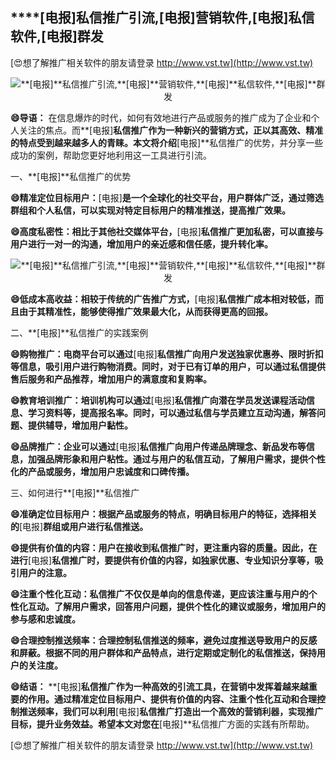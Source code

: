 ## ****[电报]**私信推广引流,**[电报]**营销软件,**[电报]**私信软件,**[电报]**群发**

[😍想了解推广相关软件的朋友请登录 http://www.vst.tw](http://www.vst.tw)

 <center><img src="https://vst.tw/MP4/tuiguang/png/3.png" alt="**[电报]**私信推广引流,**[电报]**营销软件,**[电报]**私信软件,**[电报]**群发"></center>

**😄导语：**
在信息爆炸的时代，如何有效地进行产品或服务的推广成为了企业和个人关注的焦点。而**[电报]**私信推广作为一种新兴的营销方式，正以其高效、精准的特点受到越来越多人的青睐。本文将介绍**[电报]**私信推广的优势，并分享一些成功的案例，帮助您更好地利用这一工具进行引流。

一、**[电报]**私信推广的优势

**😄精准定位目标用户：**[电报]**是一个全球化的社交平台，用户群体广泛，通过筛选群组和个人私信，可以实现对特定目标用户的精准推送，提高推广效果。**

**😄高度私密性：相比于其他社交媒体平台，**[电报]**私信推广更加私密，可以直接与用户进行一对一的沟通，增加用户的亲近感和信任感，提升转化率。**

 <center><img src="https://vst.tw/MP4/tuiguang/png/5.png" alt="**[电报]**私信推广引流,**[电报]**营销软件,**[电报]**私信软件,**[电报]**群发"></center>

**😄低成本高收益：相较于传统的广告推广方式，**[电报]**私信推广成本相对较低，而且由于其精准性，能够使得推广效果最大化，从而获得更高的回报。**

二、**[电报]**私信推广的实践案例

**😄购物推广：电商平台可以通过**[电报]**私信推广向用户发送独家优惠券、限时折扣等信息，吸引用户进行购物消费。同时，对于已有订单的用户，可以通过私信提供售后服务和产品推荐，增加用户的满意度和复购率。**

**😄教育培训推广：培训机构可以通过**[电报]**私信推广向潜在学员发送课程活动信息、学习资料等，提高报名率。同时，可以通过私信与学员建立互动沟通，解答问题、提供辅导，增加用户黏性。**

**😄品牌推广：企业可以通过**[电报]**私信推广向用户传递品牌理念、新品发布等信息，加强品牌形象和用户粘性。通过与用户的私信互动，了解用户需求，提供个性化的产品或服务，增加用户忠诚度和口碑传播。**

三、如何进行**[电报]**私信推广

**😄准确定位目标用户：根据产品或服务的特点，明确目标用户的特征，选择相关的**[电报]**群组或用户进行私信推送。**

**😄提供有价值的内容：用户在接收到私信推广时，更注重内容的质量。因此，在进行**[电报]**私信推广时，要提供有价值的内容，如独家优惠、专业知识分享等，吸引用户的注意。**

**😄注重个性化互动：私信推广不仅仅是单向的信息传递，更应该注重与用户的个性化互动。了解用户需求，回答用户问题，提供个性化的建议或服务，增加用户的参与感和忠诚度。**

**😄合理控制推送频率：合理控制私信推送的频率，避免过度推送导致用户的反感和屏蔽。根据不同的用户群体和产品特点，进行定期或定制化的私信推送，保持用户的关注度。**

**😄结语：**
**[电报]**私信推广作为一种高效的引流工具，在营销中发挥着越来越重要的作用。通过精准定位目标用户、提供有价值的内容、注重个性化互动和合理控制推送频率，我们可以利用**[电报]**私信推广打造出一个高效的营销利器，实现推广目标，提升业务效益。希望本文对您在**[电报]**私信推广方面的实践有所帮助。

[😍想了解推广相关软件的朋友请登录 http://www.vst.tw](http://www.vst.tw)



